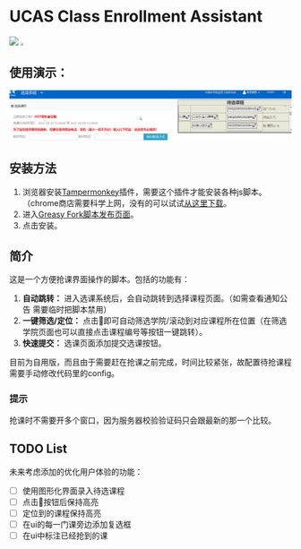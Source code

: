 # UCAS Class Enrollment Assistant

[![](https://img.shields.io/badge/GitHub-100000?style=for-the-badge&logo=github&logoColor=white)](https://github.com/barryZZJ/ucas_enrollment_assistant) [<img src="https://greasyfork.org/packs/media/images/blacklogo96-b2384000fca45aa17e45eb417cbcbb59.png" style="zoom:33%;" />](https://greasyfork.org/zh-CN/scripts/450128-ucas-class-enrollment-assistant)



## 使用演示：
[![](demo/usage2.gif)](https://github.com/barryZZJ/ucas_enrollment_assistant/demo/usage.gif)

## 安装方法

1. 浏览器安装[Tampermonkey](https://www.tampermonkey.net/)插件，需要这个插件才能安装各种js脚本。（chrome商店需要科学上网，没有的可以试试[从这里下载](https://www.crxsoso.com/webstore/detail/dhdgffkkebhmkfjojejmpbldmpobfkfo)。
2. 进入[Greasy Fork脚本发布页面](https://greasyfork.org/zh-CN/scripts/450128-ucas-class-enrollment-assistant)。
3. 点击安装。

## 简介

这是一个方便抢课界面操作的脚本。包括的功能有：

1. **自动跳转：** 进入选课系统后，会自动跳转到选择课程页面。（如需查看通知公告 需要临时把脚本禁用）
2. **一键筛选/定位：** 点击🚀即可自动筛选学院/滚动到对应课程所在位置（在筛选学院页面也可以直接点击课程编号等按钮一键跳转）。
3. **快速提交：** 选课页面添加提交选课按钮。


目前为自用版，而且由于需要赶在抢课之前完成，时间比较紧张，故配置待抢课程需要手动修改代码里的config。

### 提示
抢课时不需要开多个窗口，因为服务器校验验证码只会跟最新的那一个比较。

## TODO List

未来考虑添加的优化用户体验的功能：

- [ ] 使用图形化界面录入待选课程
- [ ] 点击🚀按钮后保持高亮
- [ ] 定位到的课程保持高亮
- [ ] 在ui的每一门课旁边添加复选框
- [ ] 在ui中标注已经抢到的课
